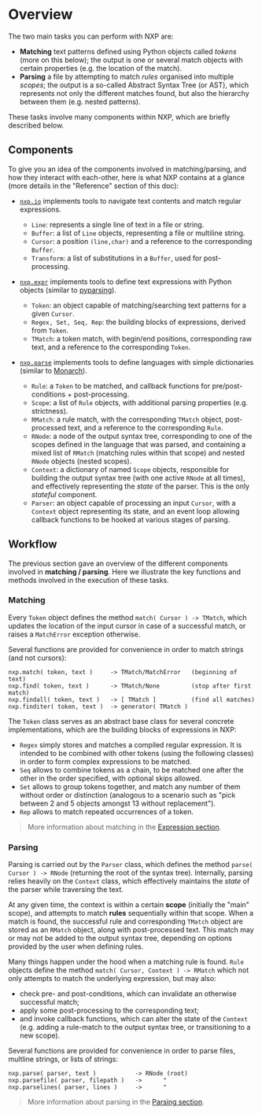 
# Overview

The two main tasks you can perform with NXP are:

- **Matching** text patterns defined using Python objects called _tokens_ (more on this below); the output is one or several match objects with certain properties (e.g. the location of the match).
- **Parsing** a file by attempting to match _rules_ organised into multiple _scopes_; the output is a so-called Abstract Syntax Tree (or AST), which represents not only the different matches found, but also the hierarchy between them (e.g. nested patterns).

These tasks involve many components within NXP, which are briefly described below.

## Components

To give you an idea of the components involved in matching/parsing, and how they interact with each-other, here is what NXP contains at a glance (more details in the "Reference" section of this doc):

- [`nxp.io`](https://github.com/jhadida/nxp/tree/master/src/nxp/io) implements tools to navigate text contents and match regular expressions.
    - `Line`: represents a single line of text in a file or string.
    - `Buffer`: a list of `Line` objects, representing a file or multiline string.
    - `Cursor`: a position `(line,char)` and a reference to the corresponding `Buffer`.
    - `Transform`: a list of substitutions in a `Buffer`, used for post-processing.

- [`nxp.expr`](https://github.com/jhadida/nxp/tree/master/src/nxp/expr) implements tools to define text expressions with Python objects (similar to [pyparsing](https://github.com/pyparsing/pyparsing)).
    - `Token`: an object capable of matching/searching text patterns for a given `Cursor`.
    - `Regex, Set, Seq, Rep`: the building blocks of expressions, derived from `Token`.
    - `TMatch`: a token match, with begin/end positions, corresponding raw text, and a reference to the corresponding `Token`.

- [`nxp.parse`](https://github.com/jhadida/nxp/tree/master/src/nxp/parse) implements tools to define languages with simple dictionaries (similar to [Monarch](https://microsoft.github.io/monaco-editor/monarch.html)).
    - `Rule`: a `Token` to be matched, and callback functions for pre/post-conditions + post-processing.
    - `Scope`: a list of `Rule` objects, with additional parsing properties (e.g. strictness).
    - `RMatch`: a rule match, with the corresponding `TMatch` object, post-processed text, and a reference to the corresponding `Rule`.
    - `RNode`: a node of the output syntax tree, corresponding to one of the scopes defined in the language that was parsed, and containing a mixed list of `RMatch` (matching rules within that scope) and nested `RNode` objects (nested scopes).
    - `Context`: a dictionary of named `Scope` objects, responsible for building the output syntax tree (with one active `RNode` at all times), and effectively representing the _state_ of the parser. This is the only _stateful_ component.
    - `Parser`: an object capable of processing an input `Cursor`, with a `Context` object representing its state, and an event loop allowing callback functions to be hooked at various stages of parsing.

## Workflow

The previous section gave an overview of the different components involved in **matching / parsing**. Here we illustrate the key functions and methods involved in the execution of these tasks.

### Matching

Every `Token` object defines the method `match( Cursor ) -> TMatch`, which updates the location of the input cursor in case of a successful match, or raises a `MatchError` exception otherwise.

Several functions are provided for convenience in order to match strings (and not cursors):
```
nxp.match( token, text )     -> TMatch/MatchError   (beginning of text)
nxp.find( token, text )      -> TMatch/None         (stop after first match)
nxp.findall( token, text )   -> [ TMatch ]          (find all matches)
nxp.finditer( token, text )  -> generator( TMatch )
```

The `Token` class serves as an abstract base class for several concrete implementations, which are the building blocks of expressions in NXP:
- `Regex` simply stores and matches a compiled regular expression. It is intended to be combined with other tokens (using the following classes) in order to form complex expressions to be matched.
- `Seq` allows to combine tokens as a chain, to be matched one after the other in the order specified, with optional skips allowed.
- `Set` allows to group tokens together, and match any number of them without order or distinction (analogous to a scenario such as "pick between 2 and 5 objects amongst 13 without replacement").
- `Rep` allows to match repeated occurrences of a token.

> More information about matching in the [Expression section](expr/intro).

### Parsing

Parsing is carried out by the `Parser` class, which defines the method `parse( Cursor ) -> RNode` (returning the root of the syntax tree). Internally, parsing relies heavily on the `Context` class, which effectively maintains the _state_ of the parser while traversing the text. 

At any given time, the context is within a certain **scope** (initially the "main" scope), and attempts to match **rules** sequentially within that scope. 
When a match is found, the successful rule and corresponding `TMatch` object are stored as an `RMatch` object, along with post-processed text. This match may or may not be added to the output syntax tree, depending on options provided by the user when defining rules.

Many things happen under the hood when a matching rule is found. `Rule` objects define the method `match( Cursor, Context ) -> RMatch`
which not only attempts to match the underlying expression, but may also:

- check pre- and post-conditions, which can invalidate an otherwise successful match;
- apply some post-processing to the corresponding text;
- and invoke callback functions, which can alter the state of the `Context` (e.g. adding a rule-match to the output syntax tree, or transitioning to a new scope).

Several functions are provided for convenience in order to parse files, multline strings, or lists of strings:
```
nxp.parse( parser, text )           -> RNode (root)
nxp.parsefile( parser, filepath )   ->      "
nxp.parselines( parser, lines )     ->      "
```

> More information about parsing in the [Parsing section](parse/intro).
